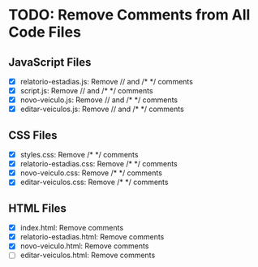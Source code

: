 # TODO: Remove Comments from All Code Files

## JavaScript Files
- [x] relatorio-estadias.js: Remove // and /* */ comments
- [x] script.js: Remove // and /* */ comments
- [x] novo-veiculo.js: Remove // and /* */ comments
- [x] editar-veiculos.js: Remove // and /* */ comments

## CSS Files
- [x] styles.css: Remove /* */ comments
- [x] relatorio-estadias.css: Remove /* */ comments
- [x] novo-veiculo.css: Remove /* */ comments
- [x] editar-veiculos.css: Remove /* */ comments

## HTML Files
- [x] index.html: Remove <!-- --> comments
- [x] relatorio-estadias.html: Remove <!-- --> comments
- [x] novo-veiculo.html: Remove <!-- --> comments
- [ ] editar-veiculos.html: Remove <!-- --> comments
